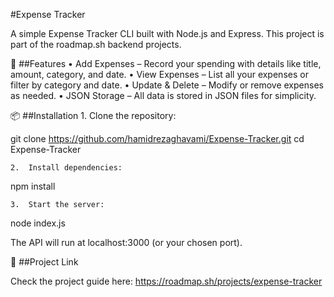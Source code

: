 #Expense Tracker

A simple Expense Tracker CLI built with Node.js and Express. This project is part of the roadmap.sh backend projects.

🚀 ##Features
	•	Add Expenses – Record your spending with details like title, amount, category, and date.
	•	View Expenses – List all your expenses or filter by category and date.
	•	Update & Delete – Modify or remove expenses as needed.
	•	JSON Storage – All data is stored in JSON files for simplicity.

📦 ##Installation
	1.	Clone the repository:

git clone https://github.com/hamidrezaghavami/Expense-Tracker.git
cd Expense-Tracker

	2.	Install dependencies:

npm install

	3.	Start the server:

node index.js

The API will run at localhost:3000 (or your chosen port).

🔗 ##Project Link

Check the project guide here: https://roadmap.sh/projects/expense-tracker
